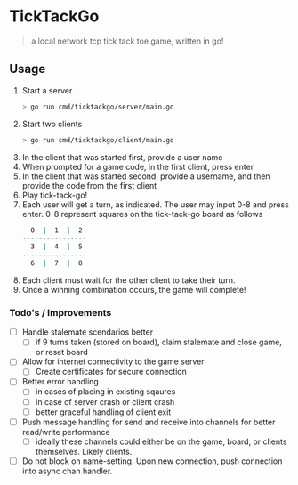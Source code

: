 # TickTackGo

> a local network tcp tick tack toe game, written in go!

## Usage

1. Start a server
    ```bash
    > go run cmd/ticktackgo/server/main.go
    ```
2. Start two clients
    ```bash
    > go run cmd/ticktackgo/client/main.go
    ```
3. In the client that was started first, provide a user name
4. When prompted for a game code, in the first client, press enter
5. In the client that was started second, provide a username, and then provide the code from the first client
6. Play tick-tack-go!
7. Each user will get a turn, as indicated. The user may input 0-8 and press enter. 0-8 represent squares on the tick-tack-go board as follows
    ```bash
      0  |  1  |  2  
    ----------------
      3  |  4  |  5
    ----------------
      6  |  7  |  8  
    ```
8. Each client must wait for the other client to take their turn.
9. Once a winning combination occurs, the game will complete!

### Todo's / Improvements

- [ ] Handle stalemate scendarios better
    - [ ] if 9 turns taken (stored on board), claim stalemate and close game, or reset board
- [ ] Allow for internet connectivity to the game server
    - [ ] Create certificates for secure connection
- [ ] Better error handling
    - [ ] in cases of placing in existing sqaures
    - [ ] in case of server crash or client crash
    - [ ] better graceful handling of client exit
- [ ] Push message handling for send and receive into channels for better read/write performance
    - [ ] ideally these channels could either be on the game, board, or clients themselves. Likely clients.
- [ ] Do not block on name-setting. Upon new connection, push connection into async chan handler.
